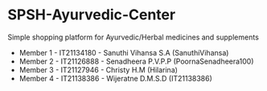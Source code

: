 # SPSH-Ayurvedic-Center
Simple shopping platform for Ayurvedic/Herbal medicines and supplements

- Member 1 - IT21134180 - Sanuthi Vihansa S.A (SanuthiVihansa)
- Member 2 - IT21126888 - Senadheera P.V.P.P (PoornaSenadheera100)
- Member 3 - IT21127946 - Christy H.M (Hilarina)
- Member 4 - IT21138386 - Wijeratne D.M.S.D (IT21138386)
